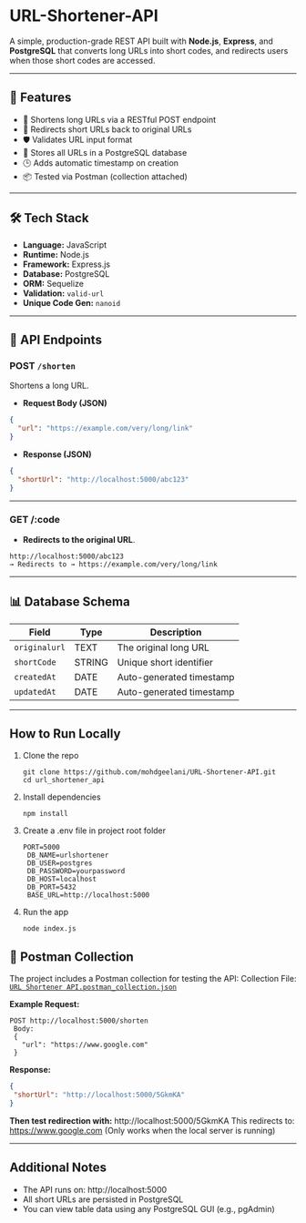 # URL-Shortener-API
A simple, production-grade REST API built with **Node.js**, **Express**, and **PostgreSQL** that converts long URLs into short codes, and redirects users when those short codes are accessed.

---

## 🚀 Features

- 🔗 Shortens long URLs via a RESTful POST endpoint
- 🚦 Redirects short URLs back to original URLs
- 🛡️ Validates URL input format
- 🧠 Stores all URLs in a PostgreSQL database
- 🕒 Adds automatic timestamp on creation
- 📦 Tested via Postman (collection attached)

---

## 🛠️ Tech Stack

- **Language:** JavaScript
- **Runtime:** Node.js
- **Framework:** Express.js
- **Database:** PostgreSQL
- **ORM:** Sequelize
- **Validation:** `valid-url`
- **Unique Code Gen:** `nanoid`

---

## 📁 API Endpoints

### POST `/shorten`
Shortens a long URL.

- **Request Body (JSON)**
```json
{
  "url": "https://example.com/very/long/link"
}
```
- **Response (JSON)**
```json
{
  "shortUrl": "http://localhost:5000/abc123"
}
```
---

### GET /:code
- **Redirects to the original URL**.
```
http://localhost:5000/abc123
→ Redirects to → https://example.com/very/long/link
```
---

## 📊 Database Schema

| Field        | Type   | Description                   |
|--------------|--------|-------------------------------|
| `originalurl`| TEXT   | The original long URL         |
| `shortCode`  | STRING | Unique short identifier       |
| `createdAt`  | DATE   | Auto-generated timestamp      |
| `updatedAt`  | DATE   | Auto-generated timestamp      |

---

## How to Run Locally

1. Clone the repo
   ```
   git clone https://github.com/mohdgeelani/URL-Shortener-API.git
   cd url_shortener_api

   ```
2. Install dependencies
   ```
   npm install
   ```
3. Create a .env file in project root folder
   ```
   PORT=5000
    DB_NAME=urlshortener
    DB_USER=postgres
    DB_PASSWORD=yourpassword
    DB_HOST=localhost
    DB_PORT=5432
    BASE_URL=http://localhost:5000

   ```
4. Run the app
   ```
   node index.js

   ```
## 🧪 Postman Collection
   The project includes a Postman collection for testing the API:
   Collection File: [`URL Shortener API.postman_collection.json`](./URL%20Shortener%20API.postman_collection.json)
   
   **Example Request:** 
   
   ```
   POST http://localhost:5000/shorten
    Body:
    {
      "url": "https://www.google.com"
    }
   ```
   **Response:** 
   
   ```json
   {
    "shortUrl": "http://localhost:5000/5GkmKA"
   }
   ```

   **Then test redirection with:**
   http://localhost:5000/5GkmKA
   This redirects to: https://www.google.com
   (Only works when the local server is running)

---
## Additional Notes
- The API runs on: http://localhost:5000
- All short URLs are persisted in PostgreSQL
- You can view table data using any PostgreSQL GUI (e.g., pgAdmin)
